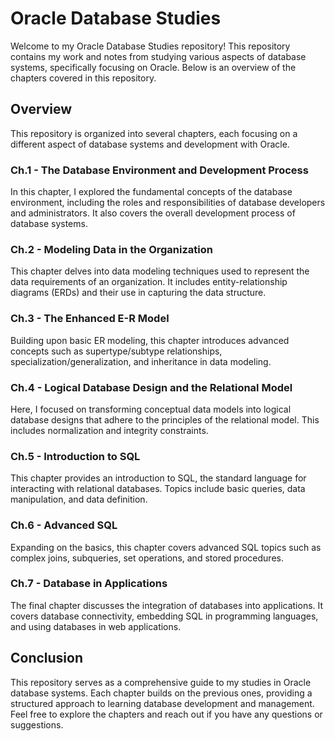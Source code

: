 # Oracle Database Studies

Welcome to my Oracle Database Studies repository! This repository contains my work and notes from studying various aspects of database systems, specifically focusing on Oracle. Below is an overview of the chapters covered in this repository.

## Overview

This repository is organized into several chapters, each focusing on a different aspect of database systems and development with Oracle.

### Ch.1 - The Database Environment and Development Process

In this chapter, I explored the fundamental concepts of the database environment, including the roles and responsibilities of database developers and administrators. It also covers the overall development process of database systems.

### Ch.2 - Modeling Data in the Organization

This chapter delves into data modeling techniques used to represent the data requirements of an organization. It includes entity-relationship diagrams (ERDs) and their use in capturing the data structure.

### Ch.3 - The Enhanced E-R Model

Building upon basic ER modeling, this chapter introduces advanced concepts such as supertype/subtype relationships, specialization/generalization, and inheritance in data modeling.

### Ch.4 - Logical Database Design and the Relational Model

Here, I focused on transforming conceptual data models into logical database designs that adhere to the principles of the relational model. This includes normalization and integrity constraints.

### Ch.5 - Introduction to SQL

This chapter provides an introduction to SQL, the standard language for interacting with relational databases. Topics include basic queries, data manipulation, and data definition.

### Ch.6 - Advanced SQL

Expanding on the basics, this chapter covers advanced SQL topics such as complex joins, subqueries, set operations, and stored procedures.

### Ch.7 - Database in Applications

The final chapter discusses the integration of databases into applications. It covers database connectivity, embedding SQL in programming languages, and using databases in web applications.

## Conclusion

This repository serves as a comprehensive guide to my studies in Oracle database systems. Each chapter builds on the previous ones, providing a structured approach to learning database development and management. Feel free to explore the chapters and reach out if you have any questions or suggestions.
